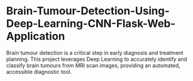 # Brain-Tumour-Detection-Using-Deep-Learning-CNN-Flask-Web-Application
Brain tumour detection is a critical step in early diagnosis and treatment planning. This project leverages Deep Learning to accurately identify and classify brain tumours from MRI scan images, providing an automated, accessible diagnostic tool.
